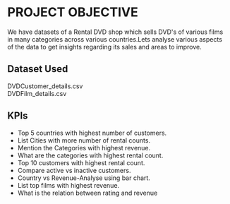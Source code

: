 # PROJECT OBJECTIVE

We have datasets of a Rental DVD shop which sells DVD's of various films in many categories across various countries.Lets analyse various aspects of the data to get insights regarding its sales and areas to improve.

## Dataset Used

DVDCustomer_details.csv  
DVDFilm_details.csv

## KPIs  
- Top 5 countries with highest number of customers.  
- List Cities with more number of rental counts.  
- Mention the Categories with highest revenue.  
- What are the categories with highest rental count.  
- Top 10 customers with highest rental count.  
- Compare active vs inactive customers.  
- Country vs Revenue-Analyse using bar chart.  
- List top films with highest revenue.  
- What is the relation between rating and revenue  
  

